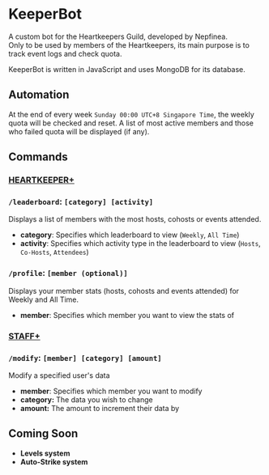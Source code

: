 # KeeperBot
A custom bot for the Heartkeepers Guild, developed by Nepfinea.  
Only to be used by members of the Heartkeepers, its main purpose is to track event logs and check quota.  

KeeperBot is written in JavaScript and uses MongoDB for its database.

## Automation
At the end of every week `Sunday 00:00 UTC+8 Singapore Time`, the weekly quota will be checked and reset. A list of most active members and those who failed quota will be displayed (if any).

## Commands
### <ins>HEARTKEEPER+</ins>
### `/leaderboard`: `[category] [activity]`  
Displays a list of members with the most hosts, cohosts or events attended.   
- **category**: Specifies which leaderboard to view (`Weekly`, `All Time`)  
- **activity**: Specifies which activity type in the leaderboard to view (`Hosts`, `Co-Hosts`, `Attendees`)

### `/profile`: `[member (optional)]`  
Displays your member stats (hosts, cohosts and events attended) for Weekly and All Time.  
- **member**: Specifies which member you want to view the stats of

### <ins>STAFF+</ins>
### `/modify`: `[member] [category] [amount]`  
Modify a specified user's data  
- **member**: Specifies which member you want to modify
- **category:** The data you wish to change
- **amount:** The amount to increment their data by

## Coming Soon
- **Levels system**
- **Auto-Strike system**
